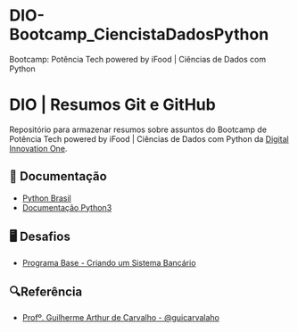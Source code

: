 # DIO-Bootcamp_CiencistaDadosPython
Bootcamp: Potência Tech powered by iFood | Ciências de Dados com Python

# DIO | Resumos Git e GitHub

Repositório para armazenar resumos sobre assuntos do Bootcamp de Potência Tech powered by iFood | Ciências de Dados com Python da [Digital Innovation One](https://web.dio.me/track/fd133067-6f2b-47c8-9763-edd87ec6b1cc).

## 📃 Documentação
- [Python Brasil](https://wiki.python.org.br/PythonBrasil)
- [Documentação Python3](https://docs.python.org/3/library/)

## 🖥️ Desafios

- [Programa Base - Criando um Sistema Bancário](https://github.com/GuilhermeBPinheiro/DIO-Bootcamp_CiencistaDadosPython/blob/main/programa_BancoPython.py)

## 🔍Referência
- [Profº. Guilherme Arthur de Carvalho - @guicarvalaho](https://github.com/digitalinnovationone/trilha-python-dio)
